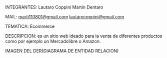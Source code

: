 INTEGRANTES:
Lautaro Coppini
Martin Dentaro

MAIL:
marti110801@gmail.com
lautarocoppini@gmail.com

TEMATICA:
Ecommerce

DESCRIPCION:
es un sitio web ideado para la venta de diferentes productos como por ejemplo un Mercadolibre o Amazon.

IMAGEN DEL DER(DIAGRAMA DE ENTIDAD RELACION)

